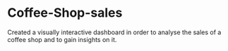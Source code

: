 # Coffee-Shop-sales

Created a visually interactive dashboard in order to analyse the sales of a coffee shop and to gain insights on it.
